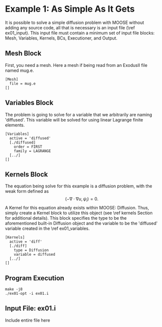 Example 1: As Simple As It Gets
===============================
It is possible to solve a simple diffusion problem with MOOSE without adding any source code, all that is necessary is an input file (\ref ex01_input). This input file must contain a minimum set of input file blocks: Mesh, Variables, Kernels, BCs, Executioner, and Output.

Mesh Block
----------
First, you need a mesh. Here a mesh if being read from an ExodusII file named mug.e.
```
[Mesh]
  file = mug.e
[]
```

Variables Block
---------------
The problem is going to solve for a variable that we arbitrarily are naming 'diffused'. This variable will be solved for using linear Lagrange finite elements.
```
[Variables]
  active = 'diffused'
  [./diffused]
    order = FIRST
    family = LAGRANGE
  [../]
[]
```

Kernels Block
-------------
The equation being solve for this example is a diffusion problem, with the weak form defined as
$$ (-\nabla \cdot \nabla u, \psi_i) = 0. $$
A Kernel for this equation already exists within MOOSE: Diffusion. Thus, simply create a Kernel block to utilize this object (see \ref kernels Section for additional details). This block specifies the type to be the aforementioned built-in Diffusion object and the variable to be the 'diffused' variable created in the \ref ex01_variables.
```
[Kernels]
  active = 'diff'
  [./diff]
    type = Diffusion
    variable = diffused
  [../]
[]
```

Program Execution
-----------------
```
make -j8
./ex01-opt -i ex01.i
```

Input File: ex01.i
------------------
Include entire file here